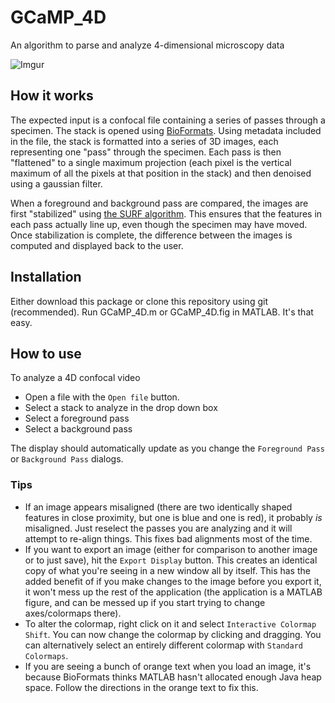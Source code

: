 # GCaMP_4D
An algorithm to parse and analyze 4-dimensional microscopy data

![Imgur](http://i.imgur.com/aVy7xWW.png)

## How it works

The expected input is a confocal file containing a series of passes through a specimen. The stack is opened using [BioFormats](https://www.openmicroscopy.org/site/support/bio-formats5.1/about/index.html). Using metadata included in the file, the stack is formatted into a series of 3D images, each representing one "pass" through the specimen. Each pass is then "flattened" to a single maximum projection (each pixel is the vertical maximum of all the pixels at that position in the stack) and then denoised using a gaussian filter. 

When a foreground and background pass are compared, the images are first "stabilized" using [the SURF algorithm](http://www.mathworks.com/help/vision/examples/video-stabilization-using-point-feature-matching.html). This ensures that the features in each pass actually line up, even though the specimen may have moved. Once stabilization is complete, the difference between the images is computed and displayed back to the user.

## Installation

Either download this package or clone this repository using git (recommended). Run GCaMP_4D.m or GCaMP_4D.fig in MATLAB. It's that easy.

## How to use

To analyze a 4D confocal video
+ Open a file with the `Open file` button.
+ Select a stack to analyze in the drop down box
+ Select a foreground pass
+ Select a background pass

The display should automatically update as you change the `Foreground Pass` or `Background Pass` dialogs.

### Tips 

+ If an image appears misaligned (there are two identically shaped features in close proximity, but one is blue and one is red), it probably *is* misaligned. Just reselect the passes you are analyzing and it will attempt to re-align things. This fixes bad alignments most of the time.
+ If you want to export an image (either for comparison to another image or to just save), hit the `Export Display` button. This creates an identical copy of what you're seeing in a new window all by itself. This has the added benefit of if you make changes to the image before you export it, it won't mess up the rest of the application (the application is a MATLAB figure, and can be messed up if you start trying to change axes/colormaps there).
+ To alter the colormap, right click on it and select `Interactive Colormap Shift`. You can now change the colormap by clicking and dragging. You can alternatively select an entirely different colormap with `Standard Colormaps`.
+ If you are seeing a bunch of orange text when you load an image, it's because BioFormats thinks MATLAB hasn't allocated enough Java heap space. Follow the directions in the orange text to fix this.
